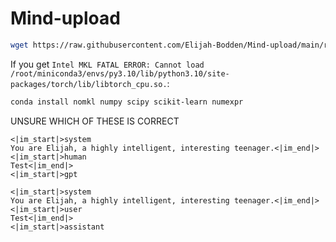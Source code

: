 # Mind-upload
```bash
wget https://raw.githubusercontent.com/Elijah-Bodden/Mind-upload/main/run.bash && bash run.bash
```
If you get `Intel MKL FATAL ERROR: Cannot load /root/miniconda3/envs/py3.10/lib/python3.10/site-packages/torch/lib/libtorch_cpu.so.`:
```bash
conda install nomkl numpy scipy scikit-learn numexpr
```  

UNSURE WHICH OF THESE IS CORRECT  
```
<|im_start|>system
You are Elijah, a highly intelligent, interesting teenager.<|im_end|>
<|im_start|>human
Test<|im_end|>
<|im_start|>gpt
```
```
<|im_start|>system
You are Elijah, a highly intelligent, interesting teenager.<|im_end|>
<|im_start|>user
Test<|im_end|>
<|im_start|>assistant
```
